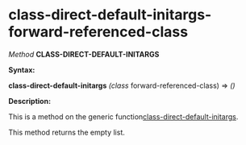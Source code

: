 class-direct-default-initargs-forward-referenced-class
======================================================

*Method* **CLASS-DIRECT-DEFAULT-INITARGS**

**Syntax:**

**class-direct-default-initargs** *(class* forward-referenced-class) => *()*

**Description:**

This is a method on the generic function[class-direct-default-initargs](class-direct-default-initargs.md).

This method returns the empty list.
